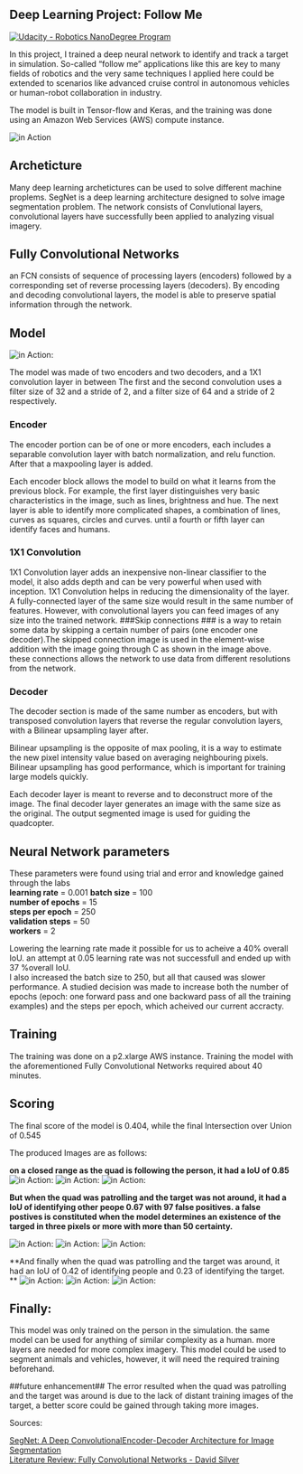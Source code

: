 [//]: # (Image References)
[image_0]: ./docs/misc/followme.jpg
[image_1]: ./docs/misc/1.png
[image_2]: ./docs/misc/2.png
[image_3]: ./docs/misc/3.png
[image_4]: ./docs/misc/11.png
[image_5]: ./docs/misc/22.png
[image_6]: ./docs/misc/33.png
[image_7]: ./docs/misc/44.png
[image_8]: ./docs/misc/55.png
[image_9]: ./docs/misc/66.png
[image_10]: ./docs/misc/diagram.gif
## Deep Learning Project: Follow Me ##

[![Udacity - Robotics NanoDegree Program](https://s3-us-west-1.amazonaws.com/udacity-robotics/Extra+Images/RoboND_flag.png)](https://www.udacity.com/robotics)



In this project, I trained a deep neural network to identify and track a target in simulation. So-called “follow me” applications like this are key to many fields of robotics and the very same techniques I applied here could be extended to scenarios like advanced cruise control in autonomous vehicles or human-robot collaboration in industry.

The model is built in Tensor-flow and Keras, and the training was done using an Amazon Web Services (AWS) compute instance.




![in Action][image_0] 

## Archeticture
Many deep learning archetictures can be used to solve different machine proplems. SegNet is a deep learning architecture designed to solve image segmentation problem. The network consists of Convlutional layers, convolutional layers have successfully been applied to analyzing visual imagery. 


## Fully Convolutional Networks
an FCN consists of sequence of processing layers (encoders) followed by a corresponding set of reverse processing layers (decoders). By encoding and decoding convolutional layers, the model is able to preserve spatial information through the network.


## Model ##

![in Action][image_10]:


The model was made of two encoders and two decoders, and a 1X1 convolution layer in between
The first and the second convolution uses a filter size of 32 and a stride of 2, and a filter size of 64 and a stride of 2 respectively.

### Encoder ###
The encoder portion can be of one or more encoders, each includes a separable convolution layer with batch normalization, and relu function. After that a maxpooling layer is added. 

Each encoder block allows the model to build on what it learns from the previous block. For example, the first layer distinguishes very basic characteristics in the image, such as lines, brightness and hue. The next layer is able to identify more complicated shapes, a combination of lines, curves as squares, circles and curves. until a fourth or fifth layer can identify faces and humans.
### 1X1 Convolution ###
1X1 Convolution layer adds an inexpensive non-linear classifier to the model, it also adds depth and can be very powerful when used with inception. 1X1 Convolution helps in reducing the dimensionality of the layer. A fully-connected layer of the same size would result in the same number of features. However, with convolutional layers you can feed images of any size into the trained network.
###Skip connections ###
is a way to retain some data by skipping a certain number of pairs (one encoder one decoder).The skipped connection image is used in the element-wise addition with the image going through C as shown in the image above. these connections allows the network to use data from different resolutions from the network.

### Decoder ###

The decoder section is made of the same number as encoders, but with transposed convolution layers that reverse the regular convolution layers, with a Bilinear upsampling layer after.

Bilinear upsampling is the opposite of max pooling, it is a way to estimate the new pixel intensity value based on averaging neighbouring pixels. Bilinear upsampling has good performance, which is important for training large models quickly.


Each decoder layer is meant to reverse and to deconstruct more of the image. The final decoder layer generates an image with the same size as the original. The output segmented image is used for guiding the quadcopter.

## Neural Network parameters
These parameters were found using trial and error and knowledge gained through the labs  
**learning rate** = 0.001
**batch size** = 100  
**number of epochs** = 15  
**steps per epoch** = 250  
**validation steps** = 50  
**workers** = 2  

Lowering the learning rate made it possible for us to acheive a 40% overall IoU. an attempt at 0.05 learning rate was not successfull and ended up with 37 %overall IoU.  
I also increased the batch size to 250, but all that caused was slower performance. A studied decision was made to increase both the number of epochs (epoch: one forward pass and one backward pass of all the training examples) and the steps per epoch, which acheived our current accracty.




## Training ##
The training was done on a p2.xlarge AWS instance. Training the model with the aforementioned Fully Convolutional Networks required about 40 minutes.


## Scoring ##

The final score of the model is 0.404, while the final Intersection over Union of  0.545

The produced Images are as follows:

**on a closed range as the quad is following the person, it had a IoU of 0.85**
![in Action][image_1]:
![in Action][image_2]:
![in Action][image_3]:

**But when the quad was patrolling and the target was not around, it had a IoU of identifying other peope 0.67 with 97 false positives. a false postives is constituted when the model determines an existence of the targed in three pixels or more with more than 50 certainty.**

![in Action][image_4]:
![in Action][image_5]:
![in Action][image_6]:


**And finally when the quad was patrolling and the target was around, it had an IoU of 0.42 of identifying people and 0.23 of identifying the target. **
![in Action][image_7]:
![in Action][image_8]:
![in Action][image_9]:


## Finally:
This model was only trained on the person in the simulation. the same model can be used for anything of similar complexity as a human. more layers are needed for more complex imagery. This model could be used to segment animals and vehicles, however, it will need the required training beforehand.

##future enhancement##
The error resulted when the quad was patrolling and the target was around is due to the lack of distant training images of the target, a better score could be gained through taking more images. 

Sources:

[SegNet: A Deep ConvolutionalEncoder-Decoder Architecture for Image Segmentation](https://arxiv.org/pdf/1511.00561.pdf)  
[Literature Review: Fully Convolutional Networks - David Silver](https://medium.com/self-driving-cars/literature-review-fully-convolutional-networks-d0a11fe0a7aa)

